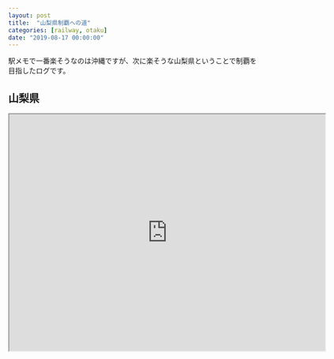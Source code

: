 ```yaml
---
layout: post
title:  "山梨県制覇への道"
categories: [railway, otaku]
date: "2019-08-17 00:00:00"
---
```


駅メモで一番楽そうなのは沖縄ですが、次に楽そうな山梨県ということで制覇を目指したログです。

## 山梨県

<iframe src="https://www.google.com/maps/d/u/0/embed?mid=1-DWFQ0ptDspwBzzrDcK3nnc4bp9RPvgq" width="640" height="480"></iframe>

